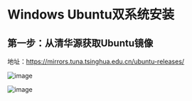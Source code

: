 # Windows Ubuntu双系统安装

## 第一步：从清华源获取Ubuntu镜像

地址：https://mirrors.tuna.tsinghua.edu.cn/ubuntu-releases/

![image]()

![image]()

